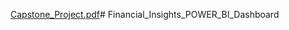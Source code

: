 [Capstone_Project.pdf](https://github.com/sa-1-2/Financial_Insights_POWER_BI_Dashboard/files/12844180/Capstone_Project.pdf)# Financial_Insights_POWER_BI_Dashboard


